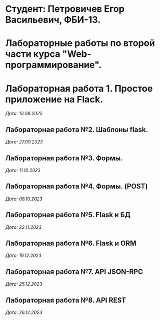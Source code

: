 # Студент: Петровичев Егор Васильевич, ФБИ-13.

# Лабораторные работы по второй части курса "Web-программирование".

# Лабораторная работа 1. Простое приложение на Flack.

*Дата: 13.09.2023*

## Лабораторная работа №2. Шаблоны flask.

*Дата: 27.09.2023*

## Лабораторная работа №3. Формы.

*Дата: 11.10.2023*

## Лабораторная работа №4. Формы. (POST)

*Дата: 08.10.2023*

## Лабораторная работа №5. Flask и БД

*Дата: 22.11.2023*

## Лабораторная работа №6. Flask и ORM

*Дата: 19.12.2023*

## Лабораторная работа №7. API JSON-RPC

*Дата: 25.12.2023*

## Лабораторная работа №8. API REST

*Дата: 26.12.2023*

